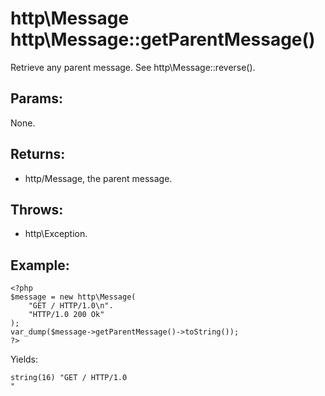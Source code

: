 # http\Message http\Message::getParentMessage()

Retrieve any parent message.
See http\Message::reverse().

## Params:

None.

## Returns:

* http/Message, the parent message.

## Throws:

* http\Exception.


## Example:

    <?php
    $message = new http\Message(
        "GET / HTTP/1.0\n".
        "HTTP/1.0 200 Ok"
    );
    var_dump($message->getParentMessage()->toString());
    ?>

Yields:

    string(16) "GET / HTTP/1.0
    "
